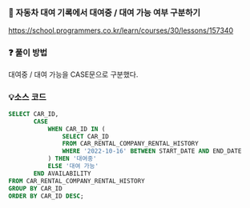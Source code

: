 ### 🔗 자동차 대여 기록에서 대여중 / 대여 가능 여부 구분하기
https://school.programmers.co.kr/learn/courses/30/lessons/157340

### ❓ 풀이 방법
대여중 / 대여 가능을 CASE문으로 구분했다.

### 💡소스 코드
````sql
SELECT CAR_ID,
       CASE
           WHEN CAR_ID IN (
               SELECT CAR_ID
               FROM CAR_RENTAL_COMPANY_RENTAL_HISTORY
               WHERE '2022-10-16' BETWEEN START_DATE AND END_DATE
           ) THEN '대여중'
           ELSE '대여 가능'
       END AVAILABILITY
FROM CAR_RENTAL_COMPANY_RENTAL_HISTORY
GROUP BY CAR_ID
ORDER BY CAR_ID DESC;
````